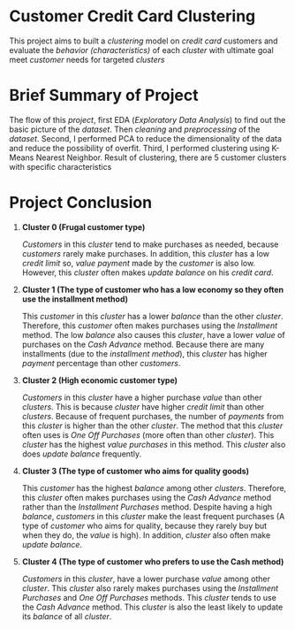 # Customer Credit Card Clustering

This project aims to built a *clustering* model on *credit card* customers and evaluate the *behavior (characteristics)* of each *cluster* with 
ultimate goal  meet *customer* needs for targeted *clusters*


# Brief Summary of Project

The flow of this *project*, first EDA (*Exploratory Data Analysis*) to find out the basic picture of the *dataset*. 
Then *cleaning* and *preprocessing* of the *dataset*. Second, I performed PCA to reduce the dimensionality of the data and 
reduce the possibility of overfit. Third, I performed clustering using K-Means Nearest Neighbor. 
Result of clustering, there are 5 customer clusters with specific characteristics

# Project Conclusion

1. **Cluster 0 (Frugal customer type)**

    *Customers* in this *cluster* tend to make purchases as needed, because *customers* rarely make purchases. 
	In addition, this *cluster* has a low *credit limit* so, *value payment* made by the *customer* is also low. 
	However, this *cluster* often makes *update balance* on his *credit card*. 


2. **Cluster 1 (The type of customer who has a low economy so they often use the installment method)**

    This *customer* in this *cluster* has a lower *balance* than the other *cluster*. 
	Therefore, this *customer* often makes purchases using the *Installment* method. The low *balance* also causes this *cluster*, 
	have a lower *value* of purchases on the *Cash Advance* method. Because there are many installments (due to the *installment method*), 
	this *cluster* has higher *payment* percentage than other *customers*. 

3. **Cluster 2 (High economic customer type)**

    *Customers* in this *cluster* have a higher purchase *value* than other *clusters*. 
	This is because *cluster* have higher *credit limit* than other *clusters*. Because of frequent purchases, the number of *payments* from 
	this *cluster* is higher than the other *cluster*. The method that this *cluster* often uses is *One Off Purchases* (more often than other *cluster*). 
	This *cluster* has the highest *value purchases* in this method. This *cluster* also does *update balance* frequently.

4. **Cluster 3 (The type of customer who aims for quality goods)**

    This *customer* has the highest *balance* among other *clusters*. Therefore, this *cluster* often makes purchases using 
	the *Cash Advance* method rather than the *Installment Purchases* method. Despite having a high *balance*, *customers* in this *cluster* 
	make the least frequent purchases (A type of *customer* who aims for quality, because they rarely buy but when they do, the *value* is high). 
	In addition, *cluster* also often make *update balance*.

5. **Cluster 4 (The type of customer who prefers to use the Cash method)**

    *Customers* in this *cluster*, have a lower purchase *value* among other *cluster*. This *cluster* also rarely makes purchases using 
	the *Installment Purchases* and *One Off Purchases* methods. This *cluster* tends to use the *Cash Advance* method. 
	This *cluster* is also the least likely to update its *balance* of all *cluster*.